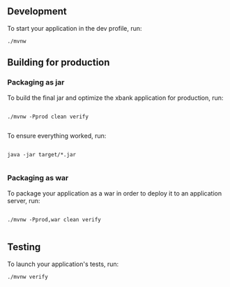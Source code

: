 ## Development

To start your application in the dev profile, run:

```
./mvnw
```
## Building for production

### Packaging as jar

To build the final jar and optimize the xbank application for production, run:

```

./mvnw -Pprod clean verify


```

To ensure everything worked, run:

```

java -jar target/*.jar


```
### Packaging as war

To package your application as a war in order to deploy it to an application server, run:

```

./mvnw -Pprod,war clean verify


```

## Testing

To launch your application's tests, run:

```
./mvnw verify
```
